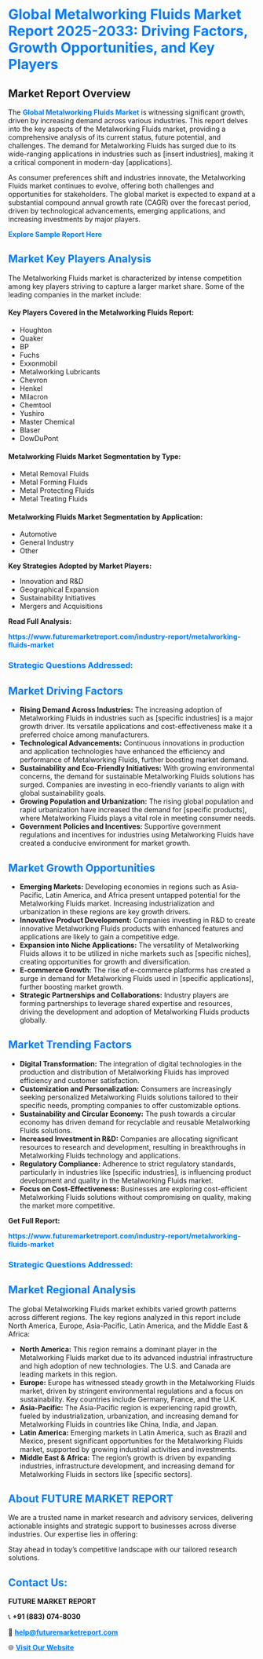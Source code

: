 <h1 style="color: #007BFF;">Global Metalworking Fluids Market Report 2025-2033: Driving Factors, Growth Opportunities, and Key Players</h1>

<section id="overview">
<h2>Market Report Overview</h2>
<p>The <a href="https://www.futuremarketreport.com/industry-report/metalworking-fluids-market" style="color: #007BFF; text-decoration: none;"><strong>Global Metalworking Fluids Market</strong></a> is witnessing significant growth, driven by increasing demand across various industries. This report delves into the key aspects of the Metalworking Fluids market, providing a comprehensive analysis of its current status, future potential, and challenges. The demand for Metalworking Fluids has surged due to its wide-ranging applications in industries such as [insert industries], making it a critical component in modern-day [applications].</p>
<p>As consumer preferences shift and industries innovate, the Metalworking Fluids market continues to evolve, offering both challenges and opportunities for stakeholders. The global market is expected to expand at a substantial compound annual growth rate (CAGR) over the forecast period, driven by technological advancements, emerging applications, and increasing investments by major players.</p>
</section>

<section id="overview">
<p><a href="https://www.futuremarketreport.com/request-sample/reportId=28258" style="color: #007BFF; text-decoration: none;"><strong>Explore Sample Report Here</strong></a></p>
</section>

<section id="key-players">
<h2 style="color: #007BFF;">Market Key Players Analysis</h2>
<p>The Metalworking Fluids market is characterized by intense competition among key players striving to capture a larger market share. Some of the leading companies in the market include:</p>
<h4>Key Players Covered in the Metalworking Fluids Report:</h4>
<ul><li>Houghton</li><li>Quaker</li><li>BP</li><li>Fuchs</li><li>Exxonmobil</li><li>Metalworking Lubricants</li><li>Chevron</li><li>Henkel</li><li>Milacron</li><li>Chemtool</li><li>Yushiro</li><li>Master Chemical</li><li>Blaser</li><li>DowDuPont</li></ul>
<h4>Metalworking Fluids Market Segmentation by Type:</h4>
<ul><li>Metal Removal Fluids</li><li>Metal Forming Fluids</li><li>Metal Protecting Fluids</li><li>Metal Treating Fluids</li></ul>

<h4>Metalworking Fluids Market Segmentation by Application:</h4>
<ul><li>Automotive</li><li>General Industry</li><li>Other</li></ul>
<p><strong>Key Strategies Adopted by Market Players:</strong></p>
<ul>
<li>Innovation and R&D</li>
<li>Geographical Expansion</li>
<li>Sustainability Initiatives</li>
<li>Mergers and Acquisitions</li>
</ul>
</section>

<section>
<p><strong>Read Full Analysis: </strong></p><a href="https://www.futuremarketreport.com/industry-report/metalworking-fluids-market" style="color: #007BFF; text-decoration: none;"><strong>https://www.futuremarketreport.com/industry-report/metalworking-fluids-market</strong></a>
<h3 style="color: #007BFF;">Strategic Questions Addressed:</h3>
</section>

<section id="driving-factors">
<h2 style="color: #007BFF;">Market Driving Factors</h2>
<ul>
<li><strong>Rising Demand Across Industries:</strong> The increasing adoption of Metalworking Fluids in industries such as [specific industries] is a major growth driver. Its versatile applications and cost-effectiveness make it a preferred choice among manufacturers.</li>
<li><strong>Technological Advancements:</strong> Continuous innovations in production and application technologies have enhanced the efficiency and performance of Metalworking Fluids, further boosting market demand.</li>
<li><strong>Sustainability and Eco-Friendly Initiatives:</strong> With growing environmental concerns, the demand for sustainable Metalworking Fluids solutions has surged. Companies are investing in eco-friendly variants to align with global sustainability goals.</li>
<li><strong>Growing Population and Urbanization:</strong> The rising global population and rapid urbanization have increased the demand for [specific products], where Metalworking Fluids plays a vital role in meeting consumer needs.</li>
<li><strong>Government Policies and Incentives:</strong> Supportive government regulations and incentives for industries using Metalworking Fluids have created a conducive environment for market growth.</li>
</ul>
</section>

<section id="growth-opportunities">
<h2 style="color: #007BFF;">Market Growth Opportunities</h2>
<ul>
<li><strong>Emerging Markets:</strong> Developing economies in regions such as Asia-Pacific, Latin America, and Africa present untapped potential for the Metalworking Fluids market. Increasing industrialization and urbanization in these regions are key growth drivers.</li>
<li><strong>Innovative Product Development:</strong> Companies investing in R&D to create innovative Metalworking Fluids products with enhanced features and applications are likely to gain a competitive edge.</li>
<li><strong>Expansion into Niche Applications:</strong> The versatility of Metalworking Fluids allows it to be utilized in niche markets such as [specific niches], creating opportunities for growth and diversification.</li>
<li><strong>E-commerce Growth:</strong> The rise of e-commerce platforms has created a surge in demand for Metalworking Fluids used in [specific applications], further boosting market growth.</li>
<li><strong>Strategic Partnerships and Collaborations:</strong> Industry players are forming partnerships to leverage shared expertise and resources, driving the development and adoption of Metalworking Fluids products globally.</li>
</ul>
</section>

<section id="trending-factors">
<h2 style="color: #007BFF;">Market Trending Factors</h2>
<ul>
<li><strong>Digital Transformation:</strong> The integration of digital technologies in the production and distribution of Metalworking Fluids has improved efficiency and customer satisfaction.</li>
<li><strong>Customization and Personalization:</strong> Consumers are increasingly seeking personalized Metalworking Fluids solutions tailored to their specific needs, prompting companies to offer customizable options.</li>
<li><strong>Sustainability and Circular Economy:</strong> The push towards a circular economy has driven demand for recyclable and reusable Metalworking Fluids solutions.</li>
<li><strong>Increased Investment in R&D:</strong> Companies are allocating significant resources to research and development, resulting in breakthroughs in Metalworking Fluids technology and applications.</li>
<li><strong>Regulatory Compliance:</strong> Adherence to strict regulatory standards, particularly in industries like [specific industries], is influencing product development and quality in the Metalworking Fluids market.</li>
<li><strong>Focus on Cost-Effectiveness:</strong> Businesses are exploring cost-efficient Metalworking Fluids solutions without compromising on quality, making the market more competitive.</li>
</ul>
</section>

<section>
<p><strong>Get Full Report: </strong></p><a href="https://www.futuremarketreport.com/industry-report/metalworking-fluids-market" style="color: #007BFF; text-decoration: none;"><strong>https://www.futuremarketreport.com/industry-report/metalworking-fluids-market</strong></a>
<h3 style="color: #007BFF;">Strategic Questions Addressed:</h3>
</section>


<section id="regional-analysis">
<h2 style="color: #007BFF;">Market Regional Analysis</h2>
<p>The global Metalworking Fluids market exhibits varied growth patterns across different regions. The key regions analyzed in this report include North America, Europe, Asia-Pacific, Latin America, and the Middle East & Africa:</p>
<ul>
<li><strong>North America:</strong> This region remains a dominant player in the Metalworking Fluids market due to its advanced industrial infrastructure and high adoption of new technologies. The U.S. and Canada are leading markets in this region.</li>
<li><strong>Europe:</strong> Europe has witnessed steady growth in the Metalworking Fluids market, driven by stringent environmental regulations and a focus on sustainability. Key countries include Germany, France, and the U.K.</li>
<li><strong>Asia-Pacific:</strong> The Asia-Pacific region is experiencing rapid growth, fueled by industrialization, urbanization, and increasing demand for Metalworking Fluids in countries like China, India, and Japan.</li>
<li><strong>Latin America:</strong> Emerging markets in Latin America, such as Brazil and Mexico, present significant opportunities for the Metalworking Fluids market, supported by growing industrial activities and investments.</li>
<li><strong>Middle East & Africa:</strong> The region’s growth is driven by expanding industries, infrastructure development, and increasing demand for Metalworking Fluids in sectors like [specific sectors].</li>
</ul>
</section>

<footer>
<h2 style="color: #007BFF;">About FUTURE MARKET REPORT</h2>
<p>We are a trusted name in market research and advisory services, delivering actionable insights and strategic support to businesses across diverse industries. Our expertise lies in offering:</p>

<p>Stay ahead in today’s competitive landscape with our tailored research solutions.</p>

<h2 style="color: #007BFF;">Contact Us:</h2>
<p><strong>FUTURE MARKET REPORT</strong></p>
<p>📞 <strong>+91 (883) 074-8030</strong></p>
<p>📧 <strong><a href="mailto:help@futuremarketreport.com" style="color: #007BFF;">help@futuremarketreport.com</a></strong></p>
<p>🌐 <strong><a href="https://www.futuremarketreport.com/" style="color: #007BFF;">Visit Our Website</a></strong></p>
</footer>